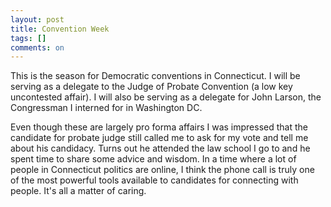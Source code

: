 ```yaml
---
layout: post
title: Convention Week
tags: []
comments: on
---
```

This is the season for Democratic conventions in Connecticut. I will be serving as a delegate to the Judge of Probate Convention (a low key uncontested affair). I will also be serving as a delegate for John Larson, the Congressman I interned for in Washington DC.

Even though these are largely pro forma affairs I was impressed that the candidate for probate judge still called me to ask for my vote and tell me about his candidacy. Turns out he attended the law school I go to and he spent time to share some advice and wisdom. In a time where a lot of people in Connecticut politics are online, I think the phone call is truly one of the most powerful tools available to candidates for connecting with people. It's all a matter of caring.
